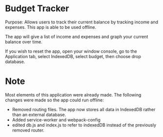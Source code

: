 # Budget Tracker
Purpose: Allows users to track their current balance by tracking income and expenses.
This app is able to be used offline.

The app will give a list of income and expenses and graph your current balance over time.

If you wish to reset the app, open your window console, go to the Application tab, select IndexedDB, select budget, then choose drop database.


# Note
Most elements of this application were already made. The following changes were made so the app could run offline:
* Removed routing files. The app now stores all data in IndexedDB rather than an external database.
* Added service-worker and webpack-config
* edited db.js and index.js to refer to indexedDB instead of the previously removed router.